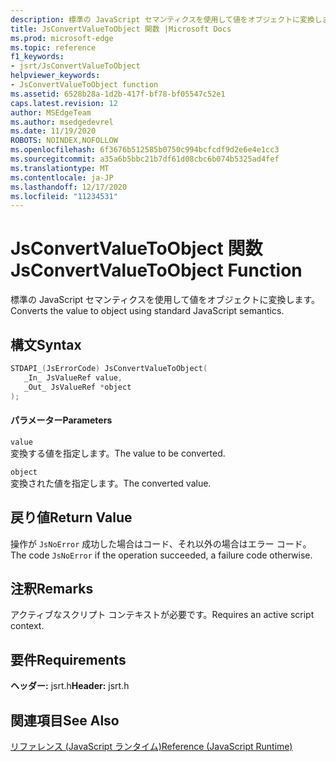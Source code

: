 ```yaml
---
description: 標準の JavaScript セマンティクスを使用して値をオブジェクトに変換します。
title: JsConvertValueToObject 関数 |Microsoft Docs
ms.prod: microsoft-edge
ms.topic: reference
f1_keywords:
- jsrt/JsConvertValueToObject
helpviewer_keywords:
- JsConvertValueToObject function
ms.assetid: 6528b28a-1d2b-417f-bf78-bf05547c52e1
caps.latest.revision: 12
author: MSEdgeTeam
ms.author: msedgedevrel
ms.date: 11/19/2020
ROBOTS: NOINDEX,NOFOLLOW
ms.openlocfilehash: 6f3676b512585b0750c994bcfcdf9d2e6e4e1cc3
ms.sourcegitcommit: a35a6b5bbc21b7df61d08cbc6b074b5325ad4fef
ms.translationtype: MT
ms.contentlocale: ja-JP
ms.lasthandoff: 12/17/2020
ms.locfileid: "11234531"
---
```

# <span data-ttu-id="aa58a-103">JsConvertValueToObject 関数</span><span class="sxs-lookup"><span data-stu-id="aa58a-103">JsConvertValueToObject Function</span></span>

<span data-ttu-id="aa58a-104">標準の JavaScript セマンティクスを使用して値をオブジェクトに変換します。</span><span class="sxs-lookup"><span data-stu-id="aa58a-104">Converts the value to object using standard JavaScript semantics.</span></span>  
  
## <span data-ttu-id="aa58a-105">構文</span><span class="sxs-lookup"><span data-stu-id="aa58a-105">Syntax</span></span>  
  
```cpp  
STDAPI_(JsErrorCode) JsConvertValueToObject(  
   _In_ JsValueRef value,  
   _Out_ JsValueRef *object  
);  
```  
  
#### <span data-ttu-id="aa58a-106">パラメーター</span><span class="sxs-lookup"><span data-stu-id="aa58a-106">Parameters</span></span>  
 `value`  
 <span data-ttu-id="aa58a-107">変換する値を指定します。</span><span class="sxs-lookup"><span data-stu-id="aa58a-107">The value to be converted.</span></span>  
  
 `object`  
 <span data-ttu-id="aa58a-108">変換された値を指定します。</span><span class="sxs-lookup"><span data-stu-id="aa58a-108">The converted value.</span></span>  
  
## <span data-ttu-id="aa58a-109">戻り値</span><span class="sxs-lookup"><span data-stu-id="aa58a-109">Return Value</span></span>  
 <span data-ttu-id="aa58a-110">操作が `JsNoError` 成功した場合はコード、それ以外の場合はエラー コード。</span><span class="sxs-lookup"><span data-stu-id="aa58a-110">The code `JsNoError` if the operation succeeded, a failure code otherwise.</span></span>  
  
## <span data-ttu-id="aa58a-111">注釈</span><span class="sxs-lookup"><span data-stu-id="aa58a-111">Remarks</span></span>  
 <span data-ttu-id="aa58a-112">アクティブなスクリプト コンテキストが必要です。</span><span class="sxs-lookup"><span data-stu-id="aa58a-112">Requires an active script context.</span></span>  
  
## <span data-ttu-id="aa58a-113">要件</span><span class="sxs-lookup"><span data-stu-id="aa58a-113">Requirements</span></span>  
 <span data-ttu-id="aa58a-114">**ヘッダー:** jsrt.h</span><span class="sxs-lookup"><span data-stu-id="aa58a-114">**Header:** jsrt.h</span></span>  
  
## <span data-ttu-id="aa58a-115">関連項目</span><span class="sxs-lookup"><span data-stu-id="aa58a-115">See Also</span></span>  
 [<span data-ttu-id="aa58a-116">リファレンス (JavaScript ランタイム)</span><span class="sxs-lookup"><span data-stu-id="aa58a-116">Reference (JavaScript Runtime)</span></span>](../chakra-hosting/reference-javascript-runtime.md)
